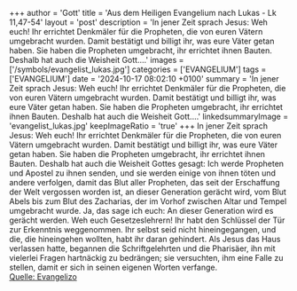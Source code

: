 +++
author = 'Gott'
title = 'Aus dem Heiligen Evangelium nach Lukas - Lk 11,47-54'
layout = 'post'
description = 'In jener Zeit sprach Jesus: Weh euch! Ihr errichtet Denkmäler für die Propheten, die von euren Vätern umgebracht wurden. Damit bestätigt und billigt ihr, was eure Väter getan haben. Sie haben die Propheten umgebracht, ihr errichtet ihnen Bauten. Deshalb hat auch die Weisheit Gott....'
images = ['/symbols/evangelist_lukas.jpg']
categories = ['EVANGELIUM']
tags = ['EVANGELIUM']
date = '2024-10-17 08:02:10 +0100'
summary = 'In jener Zeit sprach Jesus: Weh euch! Ihr errichtet Denkmäler für die Propheten, die von euren Vätern umgebracht wurden. Damit bestätigt und billigt ihr, was eure Väter getan haben. Sie haben die Propheten umgebracht, ihr errichtet ihnen Bauten. Deshalb hat auch die Weisheit Gott....'
linkedsummaryImage = 'evangelist_lukas.jpg'
keepImageRatio = 'true'
+++
In jener Zeit sprach Jesus: Weh euch! Ihr errichtet Denkmäler für die Propheten, die von euren Vätern umgebracht wurden.
Damit bestätigt und billigt ihr, was eure Väter getan haben. Sie haben die Propheten umgebracht, ihr errichtet ihnen Bauten.
Deshalb hat auch die Weisheit Gottes gesagt: Ich werde Propheten und Apostel zu ihnen senden, und sie werden einige von ihnen töten und andere verfolgen,
damit das Blut aller Propheten, das seit der Erschaffung der Welt vergossen worden ist, an dieser Generation gerächt wird,
vom Blut Abels bis zum Blut des Zacharias, der im Vorhof zwischen Altar und Tempel umgebracht wurde.<!--more--> Ja, das sage ich euch: An dieser Generation wird es gerächt werden.
Weh euch Gesetzeslehrern! Ihr habt den Schlüssel der Tür zur Erkenntnis weggenommen. Ihr selbst seid nicht hineingegangen, und die, die hineingehen wollten, habt ihr daran gehindert.
Als Jesus das Haus verlassen hatte, begannen die Schriftgelehrten und die Pharisäer, ihn mit vielerlei Fragen hartnäckig zu bedrängen;
sie versuchten, ihm eine Falle zu stellen, damit er sich in seinen eigenen Worten verfange.<br> [Quelle: Evangelizo](https://evangeliumtagfuertag.org/DE/gospel)